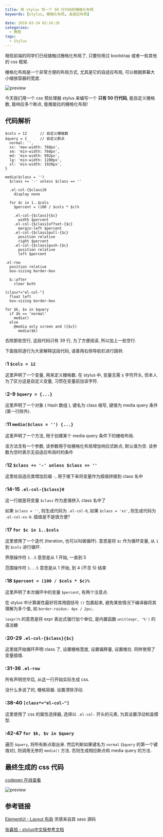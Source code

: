 ```yaml
---
title: 用 stylus 写一个 50 行代码的栅格化布局
keywords: [stylus, 栅格化布局, 自适应布局]

date: 2018-03-24 02:24:20
categories:
  - 教程
tags:
  - Stylus
---
```


相信前端的同学们已经接触过栅格化布局了, 只要你用过 bootstrap 或者一些其他的 css 框架.

栅格化布局是一个非常方便的布局方式, 尤其是它的自适应布局, 可以根据屏幕大小缩放容器的宽度.

![preview](//static.mutoe.com/2018/create-the-grids-layout-with-50-lines-of-code-using-stylus/preview.png '图片来自 ElementUI Layout')

今天我们用一个 css 预处理器 stylus 来编写一个 __只有 50 行代码__, 能自定义栅格数, 能响应多个断点, 能推能拉的栅格化布局!

<!-- more -->

## 代码解析

``` stylus
$cols = 12      // 自定义栅格数
$query = {      // 自定义断点
  normal: '',
  xs: 'max-width: 768px',
  sm: 'min-width: 768px',
  md: 'min-width: 992px',
  lg: 'min-width: 1200px',
  xl: 'min-width: 1920px',
}

media($class = '')
  $class += '-' unless $class == ''

  .el-col-{$class}0
    display none

  for $c in 1..$cols
    $percent = (100 / $cols * $c)%

    .el-col-{$class}{$c}
      width $percent
    .el-col-{$class}offset-{$c}
      margin-left $percent
    .el-col-{$class}pull-{$c}
      position relative
      right $percent
    .el-col-{$class}push-{$c}
      position relative
      left $percent

.el-row
  position relative
  box-sizing border-box
  
  &::after
    clear both

[class*="el-col-"]
  float left
  box-sizing border-box

for $k, $v in $query
  if $k == 'normal'
    media()
  else
    @media only screen and ({$v})
      media($k)

```

去除那些空行, 这段代码只有 39 行, 为了方便阅读, 所以加上一些空行.

下面我将逐行为大家解释这段代码, 请善用右侧导航栏进行跳转.

### :1 `$cols = 12`

这里声明了一个变量, 用来定义栅格数. 在 stylus 中, 变量无需 `$` 字符开头, 但本人为了区分这是自定义变量, 习惯在变量前加该字符.

### :2-9 `$query = {...}`

这里声明了一个对象 ( Hash 数组 ), 键名为 class 缩写, 键值为 media query 条件 (第一行除外).

### :11 `media($class = '') {...}`

这里声明了一个方法, 用于创建某个 media query 条件下的栅格布局.

该方法含有一个参数, 该参数用于给栅格化布局增加响应式断点, 默认值为空. 该参数为空时表示无自适应布局时的条件

### :12 `$class += '-' unless $class == ''`

这里给自适应类增加后缀 `-`, 用于接下来将变量作为插值拼接到 class 名中

### :14-15 `.el-col-{$class}0`

这一行就是将变量 `$class` 作为差值拼入 class 名中了

如果 `$class = ''`, 则生成代码为 `.el-col-0`, 如果 `$class = 'xs'`, 则生成代码为 `.el-col-xs-0`. 插值是不是很方便?

### :17 `for $c in 1..$cols`

这里使用了一个迭代 (Iteration, 也可以叫做循环). 意思是将 `$c` 作为循环变量, 从 `1` 到 `$cols` 进行循环.

界限操作符 `1..5` 意思是从 1 开始, 一直到 5

范围操作符 `1...5` 意思是从 1 开始, 到 4 (不含 5) 结束

### :18 `$percent = (100 / $cols * $c)%`

这里声明了本次循环中的变量 `$percent`, 有两个注意点.

在 stylus 中计算属性最好将其用圆括号 `()` 包裹起来, 避免某些情况下编译器将其理解为多个值, 如 `border-raidus: 4px / 2px;`.

`(expr)%` 的意思是将 expr 表达式强行加个单位, 是内置函数 `unit(expr, '%')` 的语法糖

### :20-29 `.el-col-{$class}{$c}`

这里就开始循环声明 class 了, 设置栅格宽度, 设置偏移量, 设置推拉. 同样使用了变量插值.

### :31-36 `.el-row`

所有声明完毕后, 从这一行开始实际生成 css. 

没什么多说了的, 栅格容器. 设置清除浮动.

### :38-40 `[class*="el-col-"]`

这里使用了 css 的属性选择器, 选择以 `.el-col-` 开头的元素, 为其设置浮动和盒模型.

### :42-47 `for $k, $v in $query`

遍历 `$query`, 将所有断点取出来. 然后判断如果键名为 `normal` (`$query` 的第一个键值对), 则调用无参的 `media()` 方法. 否则生成相应断点和 media query 的方法.

## 最终生成的 css 代码

[codepen 在线查看](https://codepen.io/mutoe/pen/JLyGVa)

![preview](//static.mutoe.com/2018/create-the-grids-layout-with-50-lines-of-code-using-stylus/preview-stylus.png)

## 参考链接

[ElementUI - Layout 布局](http://element-cn.eleme.io/#/zh-CN/component/layout) 灵感来自其 sass 源码

[张鑫旭 - stylus中文版参考文档](http://www.zhangxinxu.com/jq/stylus/)
